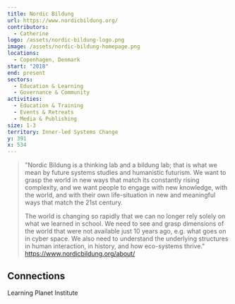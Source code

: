 ```yaml
---
title: Nordic Bildung
url: https://www.nordicbildung.org/
contributors:
  - Catherine
logo: /assets/nordic-bildung-logo.png
image: /assets/nordic-bildung-homepage.png
locations:
  - Copenhagen, Denmark
start: "2018"
end: present
sectors:
  - Education & Learning
  - Governance & Community
activities:
  - Education & Training
  - Events & Retreats
  - Media & Publishing
size: 1-3
territory: Inner-led Systems Change
y: 391
x: 534
---
```

> "Nordic Bildung is a thinking lab and a bildung lab; that is what we mean by future systems studies and humanistic futurism. We want to grasp the world in new ways that match its constantly rising complexity, and we want people to engage with new knowledge, with the world, and with their own life-situation in new and meaningful ways that match the 21st century.
> 
> The world is changing so rapidly that we can no longer rely solely on what we learned in school. We need to see and grasp dimensions of the world that were not available just 10 years ago, e.g. what goes on in cyber space. We also need to understand the underlying structures in human interaction, in history, and how eco-systems thrive."
> https://www.nordicbildung.org/about/ 

## Connections

Learning Planet Institute
